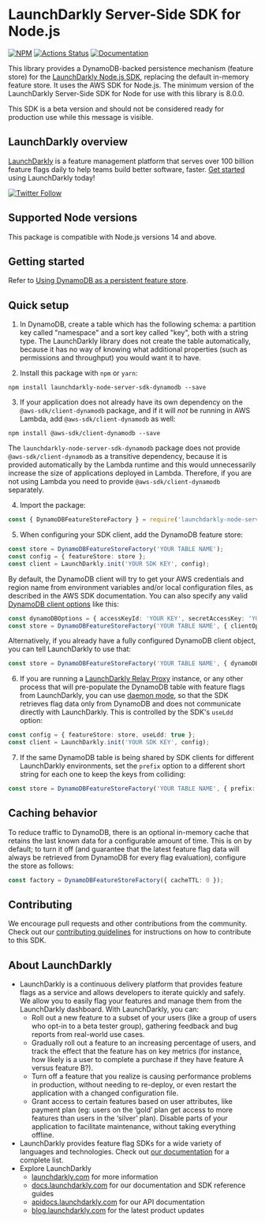 # LaunchDarkly Server-Side SDK for Node.js

[![NPM][node-dynamodb-npm-badge]][node-dynamodb-npm-link]
[![Actions Status][node-dynamodb-ci-badge]][node-dynamodb-ci]
[![Documentation](https://img.shields.io/static/v1?label=GitHub+Pages&message=API+reference&color=00add8)](https://launchdarkly.github.io/js-core/packages/store/node-server-sdk-dynamodb/docs/)

This library provides a DynamoDB-backed persistence mechanism (feature store) for the [LaunchDarkly Node.js SDK](https://github.com/launchdarkly/js-core/packages/sdk/server-node), replacing the default in-memory feature store. It uses the AWS SDK for Node.js.
The minimum version of the LaunchDarkly Server-Side SDK for Node for use with this library is 8.0.0. 

This SDK is a beta version and should not be considered ready for production use while this message is visible.

## LaunchDarkly overview

[LaunchDarkly](https://www.launchdarkly.com) is a feature management platform that serves over 100 billion feature flags daily to help teams build better software, faster. [Get started](https://docs.launchdarkly.com/home/getting-started) using LaunchDarkly today!

[![Twitter Follow](https://img.shields.io/twitter/follow/launchdarkly.svg?style=social&label=Follow&maxAge=2592000)](https://twitter.com/intent/follow?screen_name=launchdarkly)

## Supported Node versions

This package is compatible with Node.js versions 14 and above.

## Getting started

Refer to [Using DynamoDB as a persistent feature store](https://docs.launchdarkly.com/sdk/features/storing-data/dynamodb#nodejs-server-side).

## Quick setup

1. In DynamoDB, create a table which has the following schema: a partition key called "namespace" and a sort key called "key", both with a string type. The LaunchDarkly library does not create the table automatically, because it has no way of knowing what additional properties (such as permissions and throughput) you would want it to have.

2. Install this package with `npm` or `yarn`:

`npm install launchdarkly-node-server-sdk-dynamodb --save`

3. If your application does not already have its own dependency on the `@aws-sdk/client-dynamodb` package, and if it will _not_ be running in AWS Lambda, add `@aws-sdk/client-dynamodb` as well:

`npm install @aws-sdk/client-dynamodb --save`

The `launchdarkly-node-server-sdk-dynamodb` package does not provide `@aws-sdk/client-dynamodb` as a transitive dependency, because it is provided automatically by the Lambda runtime and this would unnecessarily increase the size of applications deployed in Lambda. Therefore, if you are not using Lambda you need to provide `@aws-sdk/client-dynamodb` separately.

4. Import the package:

```typescript
const { DynamoDBFeatureStoreFactory } = require('launchdarkly-node-server-sdk-dynamodb');
```

5. When configuring your SDK client, add the DynamoDB feature store:

```typescript
const store = DynamoDBFeatureStoreFactory('YOUR TABLE NAME');
const config = { featureStore: store };
const client = LaunchDarkly.init('YOUR SDK KEY', config);
```

By default, the DynamoDB client will try to get your AWS credentials and region name from environment variables and/or local configuration files, as described in the AWS SDK documentation. You can also specify any valid [DynamoDB client options](https://docs.aws.amazon.com/AWSJavaScriptSDK/latest/AWS/DynamoDB.html#constructor-property) like this:

```typescript
const dynamoDBOptions = { accessKeyId: 'YOUR KEY', secretAccessKey: 'YOUR SECRET' };
const store = DynamoDBFeatureStoreFactory('YOUR TABLE NAME', { clientOptions: dynamoDBOptions });
```

Alternatively, if you already have a fully configured DynamoDB client object, you can tell LaunchDarkly to use that:

```typescript
const store = DynamoDBFeatureStoreFactory('YOUR TABLE NAME', { dynamoDBClient: myDynamoDBClientInstance });
```

6. If you are running a [LaunchDarkly Relay Proxy](https://github.com/launchdarkly/ld-relay) instance, or any other process that will pre-populate the DynamoDB table with feature flags from LaunchDarkly, you can use [daemon mode](https://github.com/launchdarkly/ld-relay#daemon-mode), so that the SDK retrieves flag data only from DynamoDB and does not communicate directly with LaunchDarkly. This is controlled by the SDK's `useLdd` option:

```typescript
const config = { featureStore: store, useLdd: true };
const client = LaunchDarkly.init('YOUR SDK KEY', config);
```

7. If the same DynamoDB table is being shared by SDK clients for different LaunchDarkly environments, set the `prefix` option to a different short string for each one to keep the keys from colliding:

```typescript
const store = DynamoDBFeatureStoreFactory('YOUR TABLE NAME', { prefix: 'env1' });
```

## Caching behavior

To reduce traffic to DynamoDB, there is an optional in-memory cache that retains the last known data for a configurable amount of time. This is on by default; to turn it off (and guarantee that the latest feature flag data will always be retrieved from DynamoDB for every flag evaluation), configure the store as follows:

```typescript
const factory = DynamoDBFeatureStoreFactory({ cacheTTL: 0 });
```

## Contributing

We encourage pull requests and other contributions from the community. Check out our [contributing guidelines](CONTRIBUTING.md) for instructions on how to contribute to this SDK.

## About LaunchDarkly

- LaunchDarkly is a continuous delivery platform that provides feature flags as a service and allows developers to iterate quickly and safely. We allow you to easily flag your features and manage them from the LaunchDarkly dashboard. With LaunchDarkly, you can:
  - Roll out a new feature to a subset of your users (like a group of users who opt-in to a beta tester group), gathering feedback and bug reports from real-world use cases.
  - Gradually roll out a feature to an increasing percentage of users, and track the effect that the feature has on key metrics (for instance, how likely is a user to complete a purchase if they have feature A versus feature B?).
  - Turn off a feature that you realize is causing performance problems in production, without needing to re-deploy, or even restart the application with a changed configuration file.
  - Grant access to certain features based on user attributes, like payment plan (eg: users on the ‘gold’ plan get access to more features than users in the ‘silver’ plan). Disable parts of your application to facilitate maintenance, without taking everything offline.
- LaunchDarkly provides feature flag SDKs for a wide variety of languages and technologies. Check out [our documentation](https://docs.launchdarkly.com/sdk) for a complete list.
- Explore LaunchDarkly
  - [launchdarkly.com](https://www.launchdarkly.com/ 'LaunchDarkly Main Website') for more information
  - [docs.launchdarkly.com](https://docs.launchdarkly.com/ 'LaunchDarkly Documentation') for our documentation and SDK reference guides
  - [apidocs.launchdarkly.com](https://apidocs.launchdarkly.com/ 'LaunchDarkly API Documentation') for our API documentation
  - [blog.launchdarkly.com](https://blog.launchdarkly.com/ 'LaunchDarkly Blog Documentation') for the latest product updates

[node-dynamodb-ci-badge]: https://github.com/launchdarkly/js-core/actions/workflows/node-dynamodb.yml/badge.svg
[node-dynamodb-ci]: https://github.com/launchdarkly/js-core/actions/workflows/node-dynamodb.yml

[node-dynamodb-npm-badge]: https://img.shields.io/npm/v/@launchdarkly/node-server-sdk-dynamodb.svg?style=flat-square
[node-dynamodb-npm-link]: https://www.npmjs.com/package/@launchdarkly/node-server-sdk-dynamodb
